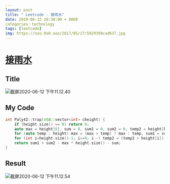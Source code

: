 ```yaml
---
layout: post
title: " Leetcode - 接雨水"
date: 2020-06-12 20:30:00 + 0800
categories：technology
tags: [leetcode]
img: https://ooo.0o0.ooo/2017/05/27/5929398cad637.jpg
---
```

# [接雨水](https://leetcode-cn.com/problems/trapping-rain-water/)

## Title

![截屏2020-06-12 下午11.12.40](https://tva1.sinaimg.cn/large/007S8ZIlly1gfpwu04u78j318e0nk77n.jpg)

## My Code

```c++
int Paly42::trap(std::vector<int> &height) {
    if (height.size() == 0) return 0;
    auto max = height[0], sum = 0, sum1 = 0, sum2 = 0, temp2 = height[height.size() - 1];
    for (auto temp : height) max = (max > temp) ? max : temp, sum1 = sum1 + max;
    for (int i=height.size()-1; i>=0; i--) temp2 = (temp2 > height[i]) ? temp2 : height[i], sum2 = sum2 + temp2, sum = sum + height[i];
    return sum1 + sum2 - max * height.size() - sum;
}
```

## Result

![截屏2020-06-12 下午11.12.54](https://tva1.sinaimg.cn/large/007S8ZIlly1gfpwu8wd2fj316g0aizlh.jpg)